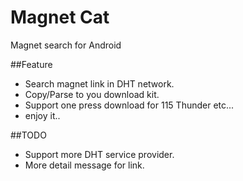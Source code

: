 # Magnet Cat
Magnet search for Android

##Feature
*  Search magnet link in DHT network.
*  Copy/Parse to you download kit.
*  Support one press download for 115 Thunder etc...
*  enjoy it..


##TODO
*  Support more DHT service provider.
*  More detail message for link.
